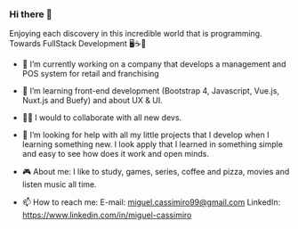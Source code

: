 ### Hi there 👋

Enjoying each discovery in this incredible world that is programming.
Towards FullStack Development 🖥️☕🍕

- 🔭 I’m currently working on a company that develops a management and POS system for retail and franchising

- 🌱 I’m learning front-end development (Bootstrap 4, Javascript, Vue.js, Nuxt.js and Buefy) and about UX & UI.

- 🙏🏻 I would to collaborate with all new devs.

- 🤔 I’m looking for help with all my little projects that I develop when I learning something new. I look apply that I learned in something simple and easy
to see how does it work and open minds.

- 🎮 About me: I like to study, games, series, coffee and pizza, movies and listen music all time.

- 📫 How to reach me:
E-mail: miguel.cassimiro99@gmail.com
LinkedIn: https://www.linkedin.com/in/miguel-cassimiro




